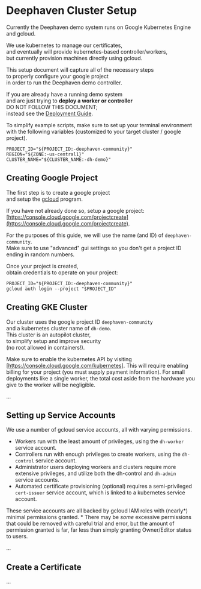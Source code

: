 # Deephaven Cluster Setup

Currently the Deephaven demo system runs on Google Kubernetes Engine and gcloud.

We use kubernetes to manage our certificates,  
and eventually will provide kubernetes-based controller/workers,  
but currently provision machines directly using gcloud.

This setup document will capture all of the necessary steps  
to properly configure your google project  
in order to run the Deephaven demo controller.

If you are already have a running demo system  
and are just trying to **deploy a worker or controller**  
DO NOT FOLLOW THIS DOCUMENT;  
instead see the [Deployment Guide](../deploy/README.md).

To simplify example scripts, make sure to set up your terminal environment with the following variables (customized to your target cluster / google project).

```shell
PROJECT_ID="${PROJECT_ID:-deephaven-community}"
REGION="${ZONE:-us-central1}"
CLUSTER_NAME="${CLUSTER_NAME:-dh-demo}"
```

## Creating Google Project

The first step is to create a google project  
and setup the [gcloud](https://cloud.google.com/sdk/docs/install) program.

If you have not already done so, setup a google project: [https://console.cloud.google.com/projectcreate](https://console.cloud.google.com/projectcreate).

For the purposes of this guide, we will use the name (and ID) of `deephaven-community`.  
Make sure to use "advanced" gui settings so you don't get a project ID ending in random numbers.

Once your project is created,  
obtain credentials to operate on your project:  

```shell
PROJECT_ID="${PROJECT_ID:-deephaven-community}"
gcloud auth login --project "$PROJECT_ID"
```


## Creating GKE Cluster

Our cluster uses the google project ID `deephaven-community`  
and a kubernetes cluster name of `dh-demo`.  
This cluster is an autopilot cluster,  
to simplify setup and improve security  
(no root allowed in containers!).


Make sure to enable the kubernetes API by visiting [https://console.cloud.google.com/kubernetes]. This will require enabling billing for your project (you must supply payment information). For small deployments like a single worker, the total cost aside from the hardware you give to the worker will be negligible.



...

## Setting up Service Accounts

We use a number of gcloud service accounts, all with varying permissions.

* Workers run with the least amount of privileges, using the `dh-worker` service account.  
* Controllers run with enough privileges to create workers, using the `dh-control` service account.  
* Administrator users deploying workers and clusters require more extensive privileges, and utilize both the dh-control and `dh-admin` service accounts.  
* Automated certificate provisioning (optional) requires a semi-privileged `cert-issuer` service account, which is linked to a kubernetes service account.

These service accounts are all backed by gcloud IAM roles with (nearly*) minimal permissions granted. * There may be _some_ excessive permissions that could be removed with careful trial and error, but the amount of permission granted is far, far less than simply granting Owner/Editor status to users.

...

## Create a Certificate

...